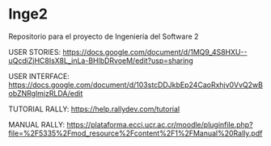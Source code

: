 Inge2
=====

Repositorio para el proyecto de Ingeniería del Software 2


USER STORIES:
https://docs.google.com/document/d/1MQ9_4S8HXU--uQcdiZjHC8IsX8L_inLa-BHlbDRvoeM/edit?usp=sharing

USER INTERFACE:
https://docs.google.com/document/d/103stcDDJkbEp24CaoRxhjv0VvQ2wBobZNRglmjzRLDA/edit

TUTORIAL RALLY:
https://help.rallydev.com/tutorial

MANUAL RALLY:
https://plataforma.ecci.ucr.ac.cr/moodle/pluginfile.php?file=%2F5335%2Fmod_resource%2Fcontent%2F1%2FManual%20Rally.pdf

